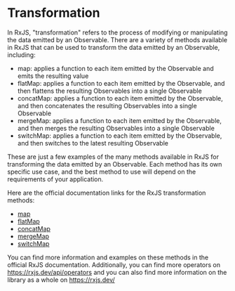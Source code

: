 # Transformation

In RxJS, "transformation" refers to the process of modifying or manipulating the data emitted by an Observable. There are a variety of methods available in RxJS that can be used to transform the data emitted by an Observable, including:

- map: applies a function to each item emitted by the Observable and emits the resulting value
- flatMap: applies a function to each item emitted by the Observable, and then flattens the resulting Observables into a single Observable
- concatMap: applies a function to each item emitted by the Observable, and then concatenates the resulting Observables into a single Observable
- mergeMap: applies a function to each item emitted by the Observable, and then merges the resulting Observables into a single Observable
- switchMap: applies a function to each item emitted by the Observable, and then switches to the latest resulting Observable

These are just a few examples of the many methods available in RxJS for transforming the data emitted by an Observable. Each method has its own specific use case, and the best method to use will depend on the requirements of your application.

Here are the official documentation links for the RxJS transformation methods:

- [map](https://rxjs.dev/api/operators/map)
- [flatMap](https://rxjs.dev/api/operators/flatMap)
- [concatMap](https://rxjs.dev/api/operators/concatMap)
- [mergeMap](https://rxjs.dev/api/operators/mergeMap)
- [switchMap](https://rxjs.dev/api/operators/switchMap)

You can find more information and examples on these methods in the official RxJS documentation. Additionally, you can find more operators on https://rxjs.dev/api/operators and you can also find more information on the library as a whole on https://rxjs.dev/
